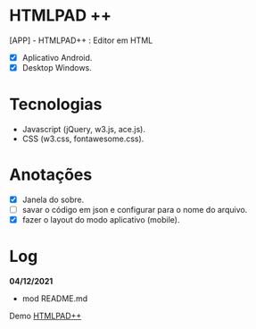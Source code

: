 # HTMLPAD ++
[APP] - HTMLPAD++ : Editor em HTML<br>

- [x] Aplicativo Android.
- [x] Desktop Windows.
# Tecnologias
* Javascript (jQuery, w3.js, ace.js).
* CSS (w3.css, fontawesome.css).
# Anotações
- [x] Janela do sobre.
- [ ] savar o código em json e configurar para o nome do arquivo.
- [x] fazer o layout do modo aplicativo (mobile).
# Log

**04/12/2021**<br>
* mod README.md

Demo [HTMLPAD++](https://luizbrunost.github.io/HTMLPAD/)